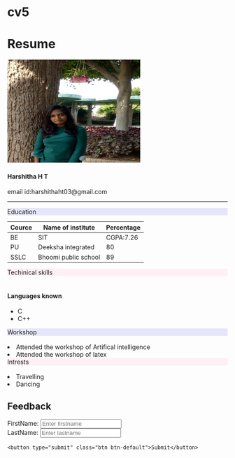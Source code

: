 # cv5
<!DOCTYPE html>
<html lang="en">
<head>
  <title>Bootstrap Example</title>
  <meta charset="utf-8">
  <meta name="viewport" content="width=device-width, initial-scale=1">
  <link rel="stylesheet" href="https://maxcdn.bootstrapcdn.com/bootstrap/3.4.0/css/bootstrap.min.css">
  <script src="https://ajax.googleapis.com/ajax/libs/jquery/3.4.0/jquery.min.js"></script>
  <script src="https://maxcdn.bootstrapcdn.com/bootstrap/3.4.0/js/bootstrap.min.js"></script>
</head>
<body>
  
<div class="container">
  <h1>Resume</h1>
  
</div>

<div class="media">
    <div class="media-left">
      <img src="harshitha.jpg" class="img-rounded" alt="Harshitha's profile pic" width="304" height="236"> 
    </div>
    <div class="media-body">
      <h4 class="media-heading">Harshitha H T</h4>
      <p>email id:harshithaht03@gmail.com</p>
    </div>
  </div>
  <hr>


<div class="container">
        
  
</div>

<div class="container-fluid">
  <div class="row">
    <div class="col-sm-4" style="background-color:lavender;">Education</div>

<div class="container">
            
  <table class="table table-bordered">
    <thead>
      <tr>
        <th>Cource</th>
        <th>Name of institute</th>
        <th>Percentage</th>
      </tr>
    </thead>
    <tbody>
      <tr>
        <td>BE</td>
        <td>SIT</td>
        <td>CGPA:7.26</td>
      </tr>
      <tr>
        <td>PU</td>
        <td>Deeksha integrated</td>
        <td>80</td>
      </tr>
      <tr>
        <td>SSLC</td>
        <td>Bhoomi public school</td>
        <td>89</td>
      </tr>
    </tbody>
  </table>
</div>
    <div class="col-sm-4" style="background-color:lavenderblush;">Techinical skills</div>


<div class="container">
	<br>
  <h4>Languages known</h4>
  
  <ul class="list-group">
    <li class="list-group-item">C <span class="badge"></li>
    <li class="list-group-item">C++ <span class="badge"></li>
    
  </ul>
</div>
    <div class="col-sm-4" style="background-color:lavender;">Workshop</div>
<br>
<li>Attended the workshop of Artifical intelligence</li>
<li>Attended the workshop of latex</li>


  </div>
</div>

<div class="col-sm-4" style="background-color:lavenderblush;">Intrests</div>
<br>
<li>Travelling</li>
<li>Dancing</li>


<div class="container">
  <h2>Feedback </h2>
  <form action="/action_page.php">
    <div class="form-group">
      <label for="firstname">FirstName:</label>
      <input type="firsname" class="form-control" id="firstname" placeholder="Enter firstname" name="firstname">
    </div>
    <div class="form-group">
      <label for="pwd">LastName:</label>
      <input type="lastname" class="form-control" id="lastname" placeholder="Enter lastname" name="lastname">
    </div>
    
    <button type="submit" class="btn btn-default">Submit</button>
  </form>
</div>

</body>
</html>


